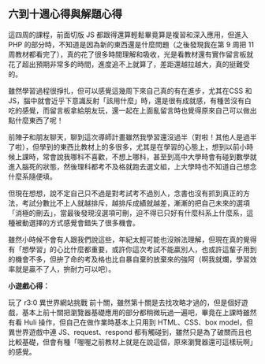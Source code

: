 ## 六到十週心得與解題心得

這四周的課程，前面切版 JS 都跟得還算輕鬆畢竟算是複習和深入應用，但進入 PHP 的部分時，不知道是因為新的東西還是什麼問題（之後發現我在第 9 周把 11 周教材都看完了），真的花了很多時間理解和吸收，光是看教材還有實作留言板就花了超出預期非常多的時間，進度追不上就算了，差距還越拉越大，真的挺難受的。

雖然學習過程很掙扎，但可以感覺這幾周下來自己真的有在進步，尤其在CSS 和 JS，腦中就會近乎下意識反射「該用什麼」時，還是很有成就感，有種苦沒有白吃的感覺，而留言板拿給朋友玩，還一起在上面亂留言時也覺得原來自己可以做出點什麼東西了呢！

前陣子和朋友聊天，聊到這次導師計畫雖然我學習還沒過半（對啦！其他人是過半了啦），但學到的東西比教材上的多很多，尤其是在學習的心態上，想到以前小時候上課時，常會說我哪科不喜歡，不想上哪科，甚至到高中大學時會有碰到數學就進入腦死的狀態，然後理科都考不及格就跑去選文組，上大學時也不知道自己想念什麼系隨便填。

但現在想想，說不定自己只不過是對考試考不過別人，念書也沒有抓到真正的方法，考試分數比不上人就越排斥，越排斥成績就越差，漸漸的把自己未來的選項「消極的刪去」，當最後發現沒選項可刪，迫不得已只好有什麼科系上什麼系，這種被動選擇的方式感覺會錯失了很多機會。

雖然小時候不會有人跟我們說這些，年紀太輕可能也沒辦法理解，但現在真的覺得有「想學習」的心比什麼都重要，或許你這次考試不能贏別人，也或許這輩子用到的機會不多，但拚了命的考及格也比自暴自棄的放棄來的強阿（啊我就爛，學習效率就是贏不了人，拚耐力可以吧）。



**小遊戲心得：**

玩了 r3:0 異世界網站挑戰 前十關，雖然第十關是去找攻略才過的，但是個好遊戲，基本上前十關把瀏覽器基礎應用的部分都稍微玩過一遍吧，畢竟在上課時雖然有看 Huli 操作，但自己在做作業時基本上只用到 HTML、CSS、box model，但異世界遊戲中連 JS、request、respond 都有觸碰到，雖然只是為了破關而且也比較基礎，但會有種「喔喔之前教材上就是在說這個，原來瀏覽器還可這樣玩啊」的感覺。

